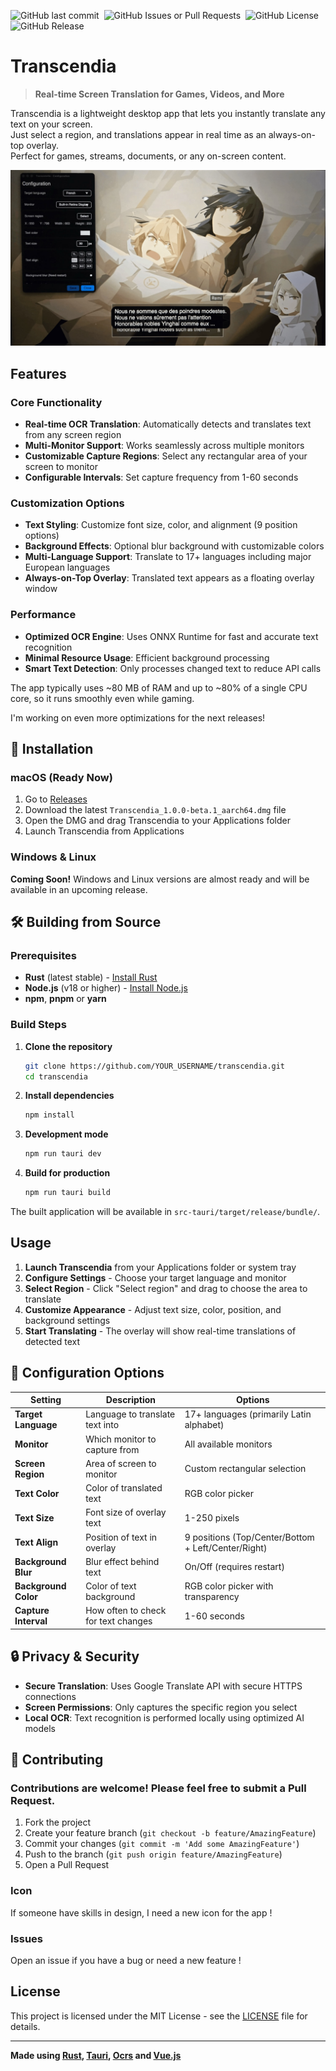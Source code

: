 ![GitHub last commit](https://img.shields.io/github/last-commit/Xylobyte/transcendia)&nbsp;
![GitHub Issues or Pull Requests](https://img.shields.io/github/issues/Xylobyte/transcendia)&nbsp;
![GitHub License](https://img.shields.io/github/license/Xylobyte/transcendia)&nbsp;
![GitHub Release](https://img.shields.io/github/v/release/Xylobyte/transcendia)

# Transcendia

> **Real-time Screen Translation for Games, Videos, and More**

Transcendia is a lightweight desktop app that lets you instantly translate any text on your screen.  
Just select a region, and translations appear in real time as an always-on-top overlay.  
Perfect for games, streams, documents, or any on-screen content.

![Transcendia Demo](/screenshots/opus-translated-in-french.jpeg)

## Features

### Core Functionality

- **Real-time OCR Translation**: Automatically detects and translates text from any screen region
- **Multi-Monitor Support**: Works seamlessly across multiple monitors
- **Customizable Capture Regions**: Select any rectangular area of your screen to monitor
- **Configurable Intervals**: Set capture frequency from 1-60 seconds

### Customization Options

- **Text Styling**: Customize font size, color, and alignment (9 position options)
- **Background Effects**: Optional blur background with customizable colors
- **Multi-Language Support**: Translate to 17+ languages including major European languages
- **Always-on-Top Overlay**: Translated text appears as a floating overlay window

### Performance

- **Optimized OCR Engine**: Uses ONNX Runtime for fast and accurate text recognition
- **Minimal Resource Usage**: Efficient background processing
- **Smart Text Detection**: Only processes changed text to reduce API calls

The app typically uses ~80 MB of RAM and up to ~80% of a single CPU core, so it runs smoothly even while gaming.

I'm working on even more optimizations for the next releases!

## 🚀 Installation

### macOS (Ready Now)

1. Go to [Releases](https://github.com/Xylobyte/transcendia/releases)
2. Download the latest `Transcendia_1.0.0-beta.1_aarch64.dmg` file
3. Open the DMG and drag Transcendia to your Applications folder
4. Launch Transcendia from Applications

### Windows & Linux

**Coming Soon!** Windows and Linux versions are almost ready and will be available in an upcoming release.

## 🛠️ Building from Source

### Prerequisites

- **Rust** (latest stable) - [Install Rust](https://rustup.rs/)
- **Node.js** (v18 or higher) - [Install Node.js](https://nodejs.org/)
- **npm**, **pnpm** or **yarn**

### Build Steps

1. **Clone the repository**
   ```bash
   git clone https://github.com/YOUR_USERNAME/transcendia.git
   cd transcendia
   ```

2. **Install dependencies**
   ```bash
   npm install
   ```

3. **Development mode**
   ```bash
   npm run tauri dev
   ```

4. **Build for production**
   ```bash
   npm run tauri build
   ```

The built application will be available in `src-tauri/target/release/bundle/`.

## Usage

1. **Launch Transcendia** from your Applications folder or system tray
2. **Configure Settings** - Choose your target language and monitor
3. **Select Region** - Click "Select region" and drag to choose the area to translate
4. **Customize Appearance** - Adjust text size, color, position, and background settings
5. **Start Translating** - The overlay will show real-time translations of detected text

## 🔧 Configuration Options

| Setting              | Description                         | Options                                             |
|----------------------|-------------------------------------|-----------------------------------------------------|
| **Target Language**  | Language to translate text into     | 17+ languages (primarily Latin alphabet)            |
| **Monitor**          | Which monitor to capture from       | All available monitors                              |
| **Screen Region**    | Area of screen to monitor           | Custom rectangular selection                        |
| **Text Color**       | Color of translated text            | RGB color picker                                    |
| **Text Size**        | Font size of overlay text           | 1-250 pixels                                        |
| **Text Align**       | Position of text in overlay         | 9 positions (Top/Center/Bottom + Left/Center/Right) |
| **Background Blur**  | Blur effect behind text             | On/Off (requires restart)                           |
| **Background Color** | Color of text background            | RGB color picker with transparency                  |
| **Capture Interval** | How often to check for text changes | 1-60 seconds                                        |

## 🔒 Privacy & Security

- **Secure Translation**: Uses Google Translate API with secure HTTPS connections
- **Screen Permissions**: Only captures the specific region you select
- **Local OCR**: Text recognition is performed locally using optimized AI models

## 🤝 Contributing

### Contributions are welcome! Please feel free to submit a Pull Request.

1. Fork the project
2. Create your feature branch (`git checkout -b feature/AmazingFeature`)
3. Commit your changes (`git commit -m 'Add some AmazingFeature'`)
4. Push to the branch (`git push origin feature/AmazingFeature`)
5. Open a Pull Request

### Icon

If someone have skills in design, I need a new icon for the app !

### Issues

Open an issue if you have a bug or need a new feature !

## License

This project is licensed under the MIT License - see the [LICENSE](LICENSE.txt) file for details.

---

**Made
using [Rust](https://github.com/rust-lang/rust), [Tauri](https://github.com/tauri-apps/tauri), [Ocrs](https://github.com/robertknight/ocrs)
and [Vue.js](https://github.com/vuejs)**
